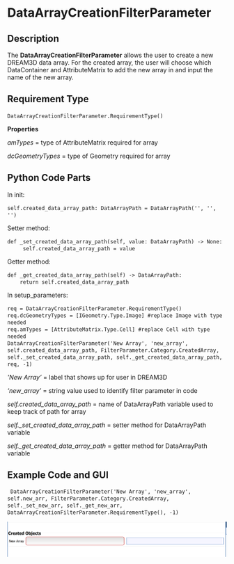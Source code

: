 # DataArrayCreationFilterParameter

## Description

The **DataArrayCreationFilterParameter** allows the user to create a new DREAM3D data array. For the created array, the user will choose which DataContainer and AttributeMatrix to add the new array in and input the name of the new array.

## Requirement Type

```(lang-python)
DataArrayCreationFilterParameter.RequirementType()
```
**Properties**

*amTypes* = type of AttributeMatrix required for array

*dcGeometryTypes* = type of Geometry required for array



## Python Code Parts

In init:
```(lang-python)
self.created_data_array_path: DataArrayPath = DataArrayPath('', '', '')
```

Setter method:
```(lang-python)
def _set_created_data_array_path(self, value: DataArrayPath) -> None:
	 self.created_data_array_path = value
```
Getter method:
```(lang-python)
def _get_created_data_array_path(self) -> DataArrayPath:
    return self.created_data_array_path
```

In setup_parameters:
```(lang-python)
req = DataArrayCreationFilterParameter.RequirementType()
req.dcGeometryTypes = [IGeometry.Type.Image] #replace Image with type needed
req.amTypes = [AttributeMatrix.Type.Cell] #replace Cell with type needed
DataArrayCreationFilterParameter('New Array', 'new_array', self.created_data_array_path, FilterParameter.Category.CreatedArray, self._set_created_data_array_path, self._get_created_data_array_path, req, -1)
```

*'New Array’* = label that shows up for user in DREAM3D

*‘new_array’* = string value used to identify filter parameter in code

*self.created_data_array_path* = name of DataArrayPath variable used to keep track of path for array

*self._set_created_data_array_path* = setter method for DataArrayPath variable

*self._get_created_data_array_path* = getter method for DataArrayPath variable

## Example Code and GUI
```(lang-python)
 DataArrayCreationFilterParameter('New Array', 'new_array', self.new_arr, FilterParameter.Category.CreatedArray, self._set_new_arr, self._get_new_arr, DataArrayCreationFilterParameter.RequirementType(), -1)
```
![new_array_gui](Images/new_array_gui.png)

